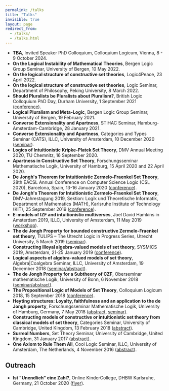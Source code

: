 ```yaml
---
permalink: /talks
title: "Talks"
invisible: true
layout: page
redirect_from: 
  - /talks/
  - /talks.html
---
```


- **TBA**, Invited Speaker PhD Colloquium, Colloquium Logicum, Vienna, 8 - 9 October 2024.
- **On the Logical Instability of Mathematical Theories**, Bergen Logic Group Seminar, University of Bergen, 10 May 2022.
- **On the logical structure of constructive set theories**, Logic4Peace, 23 April 2022.
- **On the logical structure of constructive set theories**, Logic Seminar, Department of Philosophy, Peking University, 8 March 2022.  
- **Should Pluralists be Pluralists about Pluralism?**, British Logic Colloquium PhD Day, Durham University, 1 September 2021 ([conference](https://nedwontner.weebly.com/blcphd2021.html)). 
- **Logical Pluralism and Meta-Logic**, Bergen Logic Group Seminar, University of Bergen, 19 February 2021.
- **Converse Extensionality and Apartness**, STiHAC Seminar, Hamburg-Amsterdam-Cambridge, 28 January 2021.
- **Converse Extensionality and Apartness**, Categories and Types Seminar (CATS), ILLC, University of Amsterdam, 10 December 2020 ([seminar](https://staff.fnwi.uva.nl/t.uemura/cats/)).
- **Logics of Intuitionistic Kripke-Platek Set Theory**, DMV Annual Meeting 2020, TU Chemnitz, 16 September 2020.
- **Apartness in Constructive Set Theory**, Forschungsseminar Mathematische Logik, University of Hamburg, 15 April 2020 and 22 April 2020.
- **De Jongh's Theorem for Intuitionistic Zermelo-Fraenkel Set Theory**, 28th EACSL Annual Conference on Computer Science Logic (CSL 2020), Barcelona, Spain, 13-16 January 2020 ([conference](https://www.cs.upc.edu/csl2020/)).
- **De Jongh's Theorem for Intuitionistic Zermelo-Fraenkel Set Theory**, DMV-Jahrestagung 2019, Sektion: Logik und Theoretische Informatik, Department of Mathematics (MATH), Karlsruhe Institute of Technology (KIT), 25 September 2019 ([conference](https://dmv2019.math.kit.edu/programm/programm-fuer-logik-und-theoretische-informatik/)).
- **E-models of IZF and intuitionistic multiverses**, Joel David Hamkins in Amsterdam 2019, ILLC, University of Amsterdam, 11 May 2019 ([workshop](http://events.illc.uva.nl/Workshops/Hamkins2019/)).
- **The de Jongh Property for bounded constructive Zermelo-Fraenkel set theory**, TULIPS – The Utrecht Logic in Progress Series, Utrecht University, 5 March 2019 ([seminar](https://tulips.sites.uu.nl)).
- **Constructing illoyal algebra-valued models of set theory**, SYSMICS 2019, Amsterdam, 21-25 January 2019 ([conference](https://events.illc.uva.nl/SYSMICS2019/)).
- **Logical aspects of algebra-valued models of set theory**, Algebra\|Coalgebra Seminar, ILLC, University of Amsterdam, 19 December 2018 ([seminar/abstract](http://events.illc.uva.nl/alg-coalg/)).
- **The de Jongh Property for a Subtheory of CZF**, Oberseminar mathematische Logik, University of Bonn, 6 November 2018 ([seminar/abstract](http://www.math.uni-bonn.de/ag/logik/teaching/2018WS/oberseminar.shtml)).
- **The Propositional Logic of Models of Set Theory**, Colloquium Logicum 2018, 15 September 2018 ([conference](https://www.cl2018.uni-bayreuth.de/en/program/index.html)).
- **Heyting structures: Loyalty, faithfulness and an application to the de Jongh property**, Forschungsseminar Mathematische Logik, University of Hamburg, Germany, 7 May 2018 ([abstract](https://www.math.uni-hamburg.de/spag/ml/MLSeminar/Slides/AbstractRobertPassmann.txt), [seminar](https://www.math.uni-hamburg.de/spag/ml/MLSeminar/ML%20Seminar.html)).
- **Constructing models of constructive or intuitionistic set theory from classical models of set theory**, Categories Seminar, University of Cambridge, United Kingdom, 13 February 2018 ([abstract](http://talks.cam.ac.uk/talk/index/101122)).
- **Surreal Numbers**, Set Theory Seminar, University of Cambridge, United Kingdom, 31 January 2017 ([abstract](http://talks.cam.ac.uk/talk/index/70592)).
- **One Axiom to Rule Them All**, Cool Logic Seminar, ILLC, University of Amsterdam, The Netherlands, 4 November 2016 ([abstract](http://events.illc.uva.nl/coollogic/talks/75)).

## Outreach

- **Ist "Unendlich" eine Zahl?**, Online KinderCollege, DHBW Karlsruhe, Germany, 21 October 2020 ([flyer](https://www.karlsruhe.dhbw.de/fileadmin/user_upload/documents/content-de/Einrichtungen/Oeffentlichkeitsarbeit/Anhaenge-Veranstaltungen/KC-Flyer_WS_2020_2021_neu.pdf)).
